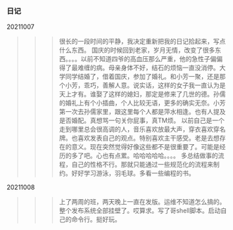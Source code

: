 ### 日记

20211007
>>> 很长的一段时间的平静，我决定重新把我的日记拾起来，写点什么东西。
    国庆的时候回到老家，岁月无情，改变了很多东西。。。。以前不知道四爷的高血压那么严重，他的急性子偏偏得了最难缠的病。母亲身体不好，结石的烦恼一直没消停。大学同学结婚了，借着国庆，参加了婚礼。和小芳一聚，还是那个小芳，乖巧，善解人意。说实话，这样的女子我一直认为是天上才有。谁娶了这样的媳妇，那定是修来了几世的德。孙儒的婚礼上有个小插曲，个人比较无语，更多的确实无奈。小芳第一次去孙儒家里，跟这里每个人都是萍水相逢。也有人提及是否婚配。真想骂一句关你屁事，真TM烦。
    以前自己是一个走到哪里总会很高调的人，音乐喜欢放最大声，穿衣喜欢穿名牌。也喜欢发表自己的观点。特别喜欢主干感受。老是去想存在的意义。现在突然觉得好像这些都不是很重要了。可能是经历的多了吧。心也有点累。哈哈哈哈哈。。。。
    多总结做事的流程，自己的性格不行。那就只能通过一些规范化的流程来制约。好好学习游泳，羽毛球。多看一些编程的书。

20211008

>>> 上了两周的班，两天晚上一直在发版。运维不知道怎么搞的。整个发布系统全部挂壁了。哎算求。写了哥shell脚本。启动自己的命令行。挺好玩。
